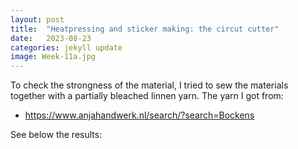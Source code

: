 ```yaml
---
layout: post
title:  "Heatpressing and sticker making: the circut cutter"
date:   2023-08-23 
categories: jekyll update
image: Week-11a.jpg
---
```


To check the strongness of the material, I tried to sew the materials together with a partially bleached linnen yarn. The yarn I got from:
- https://www.anjahandwerk.nl/search/?search=Bockens

See below the results:

